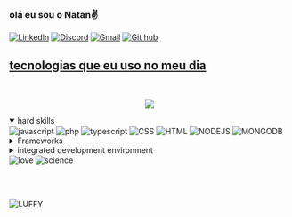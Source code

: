
### olá eu sou o Natan✌️



[![Linkedln](	https://img.shields.io/badge/LinkedIn-0077B5?style=for-the-badge&logo=linkedin&logoColor=white)](https://www.linkedin.com/in/natan-silva-314b7218a/)
[![Discord](https://img.shields.io/badge/Discord-7289DA?style=for-the-badge&logo=discord&logoColor=white)](https://discord.com/channels/@NTN#8492)
[![Gmail](	https://img.shields.io/badge/Gmail-D14836?style=for-the-badge&logo=gmail&logoColor=white)](https://mail.google.com/mail/natanalmeida040@gmail.com)
[![Git hub](https://img.shields.io/badge/GitHub-100000?style=for-the-badge&logo=github&logoColor=white)](https://github.com/NTN1789 )



<a href="https://github.com/NTN1789">



## tecnologias  que eu uso no meu dia 

<div style="displa: "inline_block></br> 

<p align="center">
  <a href="https://skillicons.dev">
    <img src="https://skillicons.dev/icons?i=git,kubernetes,docker,c,vim" />
  </a>
</p>


<details open>

<summary>hard skills</summary>
<img align= "center"  alt="javascript"  src= "https://img.shields.io/badge/JavaScript-F7DF1E?style=for-the-badge&logo=javascript&logoColor=black " /> 
 <img align= "center"  alt="php"  src= "https://img.shields.io/badge/PHP-777BB4?style=for-the-badge&logo=php&logoColor=white " />
   <img align="center"   alt="typescript" src="https://img.shields.io/badge/TypeScript-007ACC?style=for-the-badge&logo=typescript&logoColor=white" />
    <img align= "center"  alt="CSS"  src= "https://img.shields.io/badge/CSS3-1572B6?style=for-the-badge&logo=css3&logoColor=white"   />
 <img align= "center"  alt="HTML" src="https://img.shields.io/badge/HTML5-E34F26?style=for-the-badge&logo=html5&logoColor=white" />
  <img align= "center" alt="NODEJS" src="https://img.shields.io/badge/Node.js-43853D?style=for-the-badge&logo=node.js&logoColor=white" />
  <img align= "center" alt="MONGODB" src="https://img.shields.io/badge/MongoDB-4EA94B?style=for-the-badge&logo=mongodb&logoColor=white" />
</details>


<details close>
   <summary>Frameworks </summary>

 <img align= "center" alt="React" src= "https://img.shields.io/badge/React-20232A?style=for-the-badge&logo=react&logoColor=61DAFB" />
 <img align="center" alt="vue-js" src= "https://img.shields.io/badge/Vue.js-35495E?style=for-the-badge&logo=vue.js&logoColor=4FC08D " />
<img  align="center" alt="sass" src="https://img.shields.io/badge/Sass-CC6699?style=for-the-badge&logo=sass&logoColor=white" />
 <img align= "center" alt="Styled-Components" src="https://img.shields.io/badge/styled--components-DB7093?style=for-the-badge&logo=styled-components&logoColor=white "/>
 <img align="center" alt="tailwnd" src="https://img.shields.io/badge/Tailwind_CSS-38B2AC?style=for-the-badge&logo=tailwind-css&logoColor=white" />
  <img align= "center" alt="NextJS" src="https://img.shields.io/badge/next.js-000000?style=for-the-badge&logo=nextdotjs&logoColor=white" />
 <img align="center" alt="express" src="https://img.shields.io/badge/Express.js-404D59?style=for-the-badge" />
 <img align="center" alt= "jest" src="https://img.shields.io/badge/Jest-323330?style=for-the-badge&logo=Jest&logoColor=white" />
  
</details>



  <details close>
<summary> integrated development environment </summary>
 <img align= "center"  alt="inteliJ"  src="https://img.shields.io/badge/IntelliJ_IDEA-000000.svg?style=for-the-badge&logo=intellij-idea&logoColor=white" />
<img align= "center"  alt="git"  src= "https://img.shields.io/badge/GIT-E44C30?style=for-the-badge&logo=git&logoColor=white" />
 </details>

 <img align= "center"  alt="love" src="http://ForTheBadge.com/images/badges/built-with-love.svg" />
 <img align= "center"  alt="science" src="http://ForTheBadge.com/images/badges/built-with-science.svg" />

 <br><br>
 
 <img align= "center" alt="LUFFY" src="https://onepieceex.net/wp-content/uploads/2023/05/ezgif.com-gif-maker-5.gif" />
         
</div>

<br><br>


 
  



 

  </div>
  



 
 

 



  

